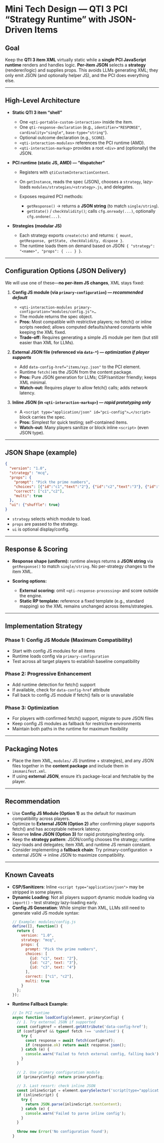 # Mini Tech Design — QTI 3 PCI “Strategy Runtime” with JSON-Driven Items

## Goal

Keep the **QTI 3 item XML** virtually static while a **single PCI JavaScript runtime** renders and handles logic. **Per-item JSON** selects a **strategy** (renderer/logic) and supplies props. This avoids LLMs generating XML; they only emit JSON (and optionally helper JS), and the PCI does everything else.

---

## High-Level Architecture

* **Static QTI 3 item “shell”**

  * One `<qti-portable-custom-interaction>` inside the item.
  * One `qti-response-declaration` (e.g., `identifier="RESPONSE"`, `cardinality="single"`, `base-type="string"`).
  * Optional outcome declaration (e.g., `SCORE`).
  * `<qti-interaction-modules>` references the PCI runtime (AMD).
  * `<qti-interaction-markup>` provides a root `<div>` and (optionally) the JSON.

* **PCI runtime (static JS, AMD) — “dispatcher”**

  * Registers with `qtiCustomInteractionContext`.
  * On `getInstance`, reads the spec (JSON), chooses a `strategy`, lazy-loads `modules/strategies/<strategy>.js`, and delegates.
  * Exposes required PCI methods:

    * `getResponse()` → returns a **JSON string** (to match `single/string`).
    * `getState()` / `checkValidity()`; calls `cfg.onready(...)`, optionally `cfg.ondone(...)`.

* **Strategies (modular JS)**

  * Each strategy exports `create(ctx)` and returns: `{ mount, getResponse, getState, checkValidity, dispose }`.
  * The runtime loads them on demand based on JSON: `{ "strategy": "<name>", "props": { ... } }`.

---

## Configuration Options (JSON Delivery)

We will use one of these—**no per-item JS changes**, XML stays fixed:

1. **Config JS module (via `primary-configuration`) — *recommended default***

   * `<qti-interaction-modules primary-configuration="modules/config.js">…`
   * The module returns the spec object.
   * **Pros:** Most compatible with restrictive players; no fetch() or inline scripts needed; allows computed defaults/shared constants while keeping the XML fixed.
   * **Trade-off:** Requires generating a simple JS module per item (but still easier than XML for LLMs).

2. **External JSON file (referenced via `data-*`) — *optimization if player supports***

   * Add `data-config-href="items/xyz.json"` to the PCI element.
   * Runtime `fetch()`es the JSON from the content package.
   * **Pros:** Pure JSON generation for LLMs; CSP/sanitizer friendly; keeps XML minimal.
   * **Watch-out:** Requires player to allow fetch() calls; adds network latency.

3. **Inline JSON (in `<qti-interaction-markup>`) — *rapid prototyping only***

   * A `<script type="application/json" id="pci-config">…</script>` block carries the spec.
   * **Pros:** Simplest for quick testing; self-contained items.
   * **Watch-out:** Many players sanitize or block inline `<script>` (even JSON type).

---

## JSON Shape (example)

```json
{
  "version": "1.0",
  "strategy": "mcq",
  "props": {
    "prompt": "Pick the prime numbers",
    "choices": [{"id":"c1","text":"2"}, {"id":"c2","text":"3"}, {"id":"c3","text":"4"}],
    "correct": ["c1","c2"],
    "multi": true
  },
  "ui": {"shuffle": true}
}
```

* `strategy` selects which module to load.
* `props` are passed to the strategy.
* `ui` is optional display/config.

---

## Response & Scoring

* **Response shape (uniform):** runtime always returns a **JSON string** via `getResponse()` to match `single/string`. No per-strategy changes to the item XML.
* **Scoring options:**

  * **External scoring:** omit `<qti-response-processing>` and score outside the engine.
  * **Static RP template:** reference a fixed template (e.g., standard mapping) so the XML remains unchanged across items/strategies.

---

## Implementation Strategy

### Phase 1: Config JS Module (Maximum Compatibility)
* Start with config JS modules for all items
* Runtime loads config via `primary-configuration`
* Test across all target players to establish baseline compatibility

### Phase 2: Progressive Enhancement
* Add runtime detection for fetch() support
* If available, check for `data-config-href` attribute
* Fall back to config JS module if fetch() fails or is unavailable

### Phase 3: Optimization
* For players with confirmed fetch() support, migrate to pure JSON files
* Keep config JS modules as fallback for restrictive environments
* Maintain both paths in the runtime for maximum flexibility

---

## Packaging Notes

* Place the item XML, `modules/` JS (runtime + strategies), and any JSON files together in the **content package** and include them in `imsmanifest.xml`.
* If using **external JSON**, ensure it’s package-local and fetchable by the player.

---

## Recommendation

* Use **Config JS Module (Option 1)** as the default for maximum compatibility across players.
* Optimize to **External JSON (Option 2)** after confirming player supports fetch() and has acceptable network latency.
* Reserve **Inline JSON (Option 3)** for rapid prototyping/testing only.
* Keep the **strategy pattern**: JSON/config chooses the strategy; runtime lazy-loads and delegates; item XML and runtime JS remain constant.
* Consider implementing a **fallback chain**: Try primary-configuration → external JSON → inline JSON to maximize compatibility.

---

## Known Caveats

* **CSP/Sanitizers**: Inline `<script type="application/json">` may be stripped in some players.
* **Dynamic Loading**: Not all players support dynamic module loading via `import()` - test strategy lazy-loading early.
* **Config JS Generation**: While simpler than XML, LLMs still need to generate valid JS module syntax:
  ```javascript
  // Example: modules/config.js
  define([], function() {
    return {
      version: "1.0",
      strategy: "mcq",
      props: {
        prompt: "Pick the prime numbers",
        choices: [
          {id: "c1", text: "2"},
          {id: "c2", text: "3"},
          {id: "c3", text: "4"}
        ],
        correct: ["c1", "c2"],
        multi: true
      }
    };
  });
  ```
* **Runtime Fallback Example**:
  ```javascript
  // In PCI runtime
  async function loadConfig(element, primaryConfig) {
    // 1. Try external JSON if supported
    const configHref = element.getAttribute('data-config-href');
    if (configHref && typeof fetch !== 'undefined') {
      try {
        const response = await fetch(configHref);
        if (response.ok) return await response.json();
      } catch (e) {
        console.warn('Failed to fetch external config, falling back');
      }
    }
    
    // 2. Use primary configuration module
    if (primaryConfig) return primaryConfig;
    
    // 3. Last resort: check inline JSON
    const inlineScript = element.querySelector('script[type="application/json"]');
    if (inlineScript) {
      try {
        return JSON.parse(inlineScript.textContent);
      } catch (e) {
        console.warn('Failed to parse inline config');
      }
    }
    
    throw new Error('No configuration found');
  }
  ```
